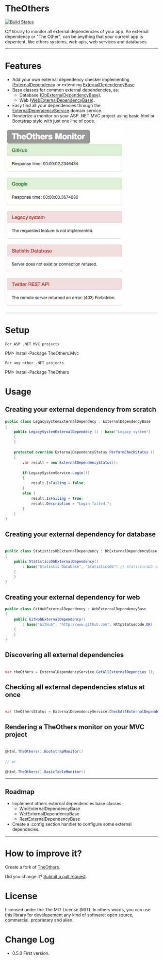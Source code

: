 TheOthers
===============
[![Build Status](https://travis-ci.org/giacomelli/TheOthers.png?branch=master)](https://travis-ci.org/giacomelli/TheOthers)

C# library to monitor all external dependencies of your app. An external dependency or "The Other", can be anything that your current app is depentent, like 
others systems, web apis, web services and databases.

--------

Features
===
 - Add your own external dependency checker implementing [IExternalDependency](src/TheOthers/IExternalDependency) or extending [ExternalDependencyBase](src/TheOthers/ExternalDependencyBase).
 - Base classes for common external dependencies, as:
 	- Database ([DbExternalDependencyBase](src/TheOthers/DbExternalDependencyBase)).
 	- Web ([WebExternalDependencyBase](src/TheOthers/WebExternalDependencyBase)). 
 - Easy find all your dependencies through the [ExternalDependencyService](src/TheOthers/ExternalDependencyService) domain service.
 - Renderize a monitor on your ASP .NET MVC project using basic html or Bootstrap style with just one line of code.
 
![](docs/screenshots/BootstrapMonitor.png)

--------

Setup
===

`For ASP .NET MVC projects`

PM> Install-Package TheOthers.Mvc

`For any other .NET projects`

PM> Install-Package TheOthers


Usage
===

Creating your external dependency from scratch
---
```csharp
public class LegacySystemExternalDependecy : ExternalDependencyBase
{
	public LegacySystemExternalDependecy () : base("Legacy system")
	{
	}

	protected override ExternalDependencyStatus PerformCheckStatus ()
	{
		var result = new ExternalDependencyStatus();
		
		if(LegacySystemService.Login())
		{
			result.IsFailing = false;
		}
		else {
			result.IsFailing = true;
			result.Description = "Login failed.";
		}
	}
}
```

Creating your external dependency for database
---
```csharp

public class StatisticsDbExternalDependency : DbExternalDependencyBase
{
    public StatisticsDbExternalDependency()
        : base("Statistis Database", "StatisticsDb") // StatisticsDb is the name of connection string on .config file.
    {
    }
}
```

Creating your external dependency for web
---
```csharp
public class GitHubExternalDependency : WebExternalDependencyBase
{
    public GitHubExternalDependency()
        : base("GitHub", "http://www.github.com", HttpStatusCode.OK)
    {
    }
}
```

Discovering all external dependencies
---
```csharp

var theOthers = ExternalDependencyService.GetAllExternalDepencies ();
```

Checking all external dependencies status at once
---
```csharp

var theOthersStatus = ExternalDependencyService.CheckAllExternalDependenciesStatus ();
```

Rendering a TheOthers monitor on your MVC project
---

```csharp

@Html.TheOthers().BootstrapMonitor()

// or

@Html.TheOthers().BasicTableMonitor()
```

--------

Roadmap
-------- 
 - Implement others external dependencies base classes:
 	- WmiExternalDependencyBase
 	- WcfExternalDependencyBase
 	- RestExternalDependencyBase
 - Create a .config section handler to configure some external dependecies.	
 
--------

How to improve it?
======

Create a fork of [TheOthers](https://github.com/giacomelli/TheOthers/fork). 

Did you change it? [Submit a pull request](https://github.com/giacomelli/TheOthers/pull/new/master).


License
======

Licensed under the The MIT License (MIT).
In others words, you can use this library for developement any kind of software: open source, commercial, proprietary and alien.


Change Log
======
 - 0.5.0 First version.
